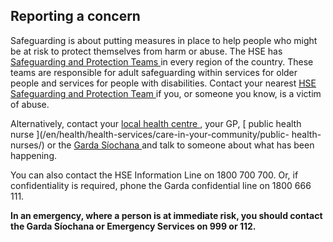 ##  Reporting a concern

Safeguarding is about putting measures in place to help people who might be at
risk to protect themselves from harm or abuse. The HSE has [ Safeguarding and
Protection Teams
](https://www.hse.ie/eng/about/who/socialcare/safeguardingvulnerableadults/safeguarprotectteams.html)
in every region of the country. These teams are responsible for adult
safeguarding within services for older people and services for people with
disabilities. Contact your nearest [ HSE Safeguarding and Protection Team
](https://www.hse.ie/eng/about/who/socialcare/safeguardingvulnerableadults/safeguarprotectteams.html)
if you, or someone you know, is a victim of abuse.

Alternatively, contact your [ local health centre
](http://www.hse.ie/eng/services/list/2/healthcentres/) , your GP, [ public
health nurse ](/en/health/health-services/care-in-your-community/public-
health-nurses/) or the [ Garda Síochana
](http://www.garda.ie/Stations/Default.aspx) and talk to someone about what
has been happening.

You can also contact the HSE Information Line on 1800 700 700. Or, if
confidentiality is required, phone the Garda confidential line on 1800 666
111.

**In an emergency, where a person is at immediate risk, you should contact the
Garda Síochana or Emergency Services on 999 or 112.**
